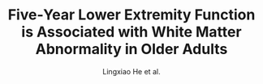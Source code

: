 ---
cat: gaia
subcat: architecture
bestof: false
author: Lingxiao He et al.
title: Five‐Year Lower Extremity Function is Associated with White Matter Abnormality in Older Adults
journal: Journal of the American Geriatrics Society
year: 2021
type: article
url: https -//agsjournals.onlinelibrary.wiley.com/doi/10.1111/jgs.16989
doi: 10.1111/jgs.16989
---